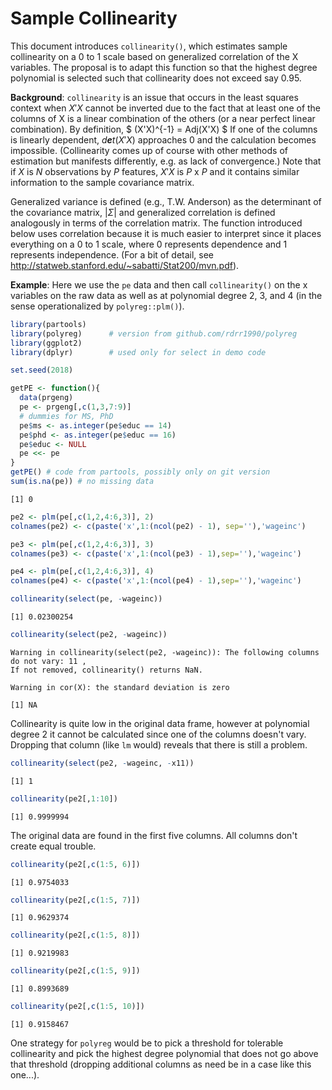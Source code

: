 Sample Collinearity
================

This document introduces `collinearity()`, which estimates sample collinearity on a 0 to 1 scale based on generalized correlation of the X variables. The proposal is to adapt this function so that the highest degree polynomial is selected such that collinearity does not exceed say 0.95.

**Background**: `collinearity` is an issue that occurs in the least squares context when *X*′*X* cannot be inverted due to the fact that at least one of the columns of X is a linear combination of the others (or a near perfect linear combination). By definition, $ (X'X)^{-1} = Adj(X'X) $ If one of the columns is linearly dependent, *d**e**t*(*X*′*X*) approaches 0 and the calculation becomes impossible. (Collinearity comes up of course with other methods of estimation but manifests differently, e.g. as lack of convergence.) Note that if *X* is *N* observations by *P* features, *X*′*X* is *P* x *P* and it contains similar information to the sample covariance matrix.

Generalized variance is defined (e.g., T.W. Anderson) as the determinant of the covariance matrix, |*Σ*| and generalized correlation is defined analogously in terms of the correlation matrix. The function introduced below uses correlation because it is much easier to interpret since it places everything on a 0 to 1 scale, where 0 represents dependence and 1 represents independence. (For a bit of detail, see <http://statweb.stanford.edu/~sabatti/Stat200/mvn.pdf>).

**Example**: Here we use the `pe` data and then call `collinearity()` on the x variables on the raw data as well as at polynomial degree 2, 3, and 4 (in the sense operationalized by `polyreg::plm()`).

``` r
library(partools)
library(polyreg)      # version from github.com/rdrr1990/polyreg
library(ggplot2)
library(dplyr)        # used only for select in demo code

set.seed(2018)

getPE <- function(){
  data(prgeng)
  pe <- prgeng[,c(1,3,7:9)]
  # dummies for MS, PhD
  pe$ms <- as.integer(pe$educ == 14)
  pe$phd <- as.integer(pe$educ == 16)
  pe$educ <- NULL
  pe <<- pe
}
getPE() # code from partools, possibly only on git version
sum(is.na(pe)) # no missing data
```

    [1] 0

``` r
pe2 <- plm(pe[,c(1,2,4:6,3)], 2)
colnames(pe2) <- c(paste('x',1:(ncol(pe2) - 1), sep=''),'wageinc')

pe3 <- plm(pe[,c(1,2,4:6,3)], 3)
colnames(pe3) <- c(paste('x',1:(ncol(pe3) - 1),sep=''),'wageinc')

pe4 <- plm(pe[,c(1,2,4:6,3)], 4)
colnames(pe4) <- c(paste('x',1:(ncol(pe4) - 1),sep=''),'wageinc')

collinearity(select(pe, -wageinc))
```

    [1] 0.02300254

``` r
collinearity(select(pe2, -wageinc))
```

    Warning in collinearity(select(pe2, -wageinc)): The following columns do not vary: 11 ,  
    If not removed, collinearity() returns NaN.

    Warning in cor(X): the standard deviation is zero

    [1] NA

Collinearity is quite low in the original data frame, however at polynomial degree 2 it cannot be calculated since one of the columns doesn't vary. Dropping that column (like `lm` would) reveals that there is still a problem.

``` r
collinearity(select(pe2, -wageinc, -x11))
```

    [1] 1

``` r
collinearity(pe2[,1:10])
```

    [1] 0.9999994

The original data are found in the first five columns. All columns don't create equal trouble.

``` r
collinearity(pe2[,c(1:5, 6)])
```

    [1] 0.9754033

``` r
collinearity(pe2[,c(1:5, 7)])
```

    [1] 0.9629374

``` r
collinearity(pe2[,c(1:5, 8)])
```

    [1] 0.9219983

``` r
collinearity(pe2[,c(1:5, 9)])
```

    [1] 0.8993689

``` r
collinearity(pe2[,c(1:5, 10)])
```

    [1] 0.9158467

One strategy for `polyreg` would be to pick a threshold for tolerable collinearity and pick the highest degree polynomial that does not go above that threshold (dropping additional columns as need be in a case like this one...).
